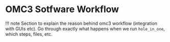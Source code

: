 # OMC3 Sotfware Workflow

!!! note
    Section to explain the reason behind omc3 workflow (integration with GUIs etc).
    Go through exactly what happens when we run `hole_in_one`, which steps, files, etc.